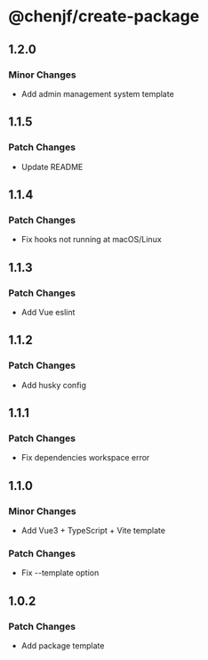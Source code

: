 # @chenjf/create-package

## 1.2.0

### Minor Changes

- Add admin management system template

## 1.1.5

### Patch Changes

- Update README

## 1.1.4

### Patch Changes

- Fix hooks not running at macOS/Linux

## 1.1.3

### Patch Changes

- Add Vue eslint

## 1.1.2

### Patch Changes

- Add husky config

## 1.1.1

### Patch Changes

- Fix dependencies workspace error

## 1.1.0

### Minor Changes

- Add Vue3 + TypeScript + Vite template

### Patch Changes

- Fix --template option

## 1.0.2

### Patch Changes

- Add package template
